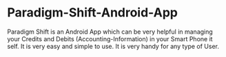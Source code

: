 # Paradigm-Shift-Android-App
Paradigm Shift is an Android App which can be very helpful in managing your Credits and Debits (Accounting-Information) in your Smart Phone it self. It is very easy and simple to use. It is very handy for any type of User.
